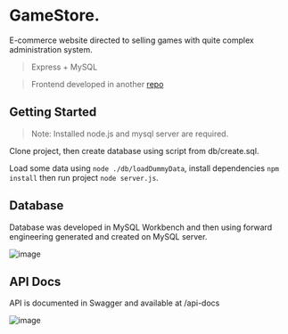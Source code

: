 # GameStore.

E-commerce website directed to selling games with quite complex administration system. 

> Express + MySQL

> Frontend developed in another [repo](https://github.com/Matt444/GameStore--frontend)

## Getting Started

> Note: Installed node.js and mysql server are required.

Clone project, then create database using script from db/create.sql.

Load some data using `node ./db/loadDummyData`, install dependencies `npm install` then run project `node server.js`.

## Database

Database was developed in MySQL Workbench and then using forward engineering generated and created on MySQL server.

![image](https://user-images.githubusercontent.com/64275057/111549116-f2d98180-877b-11eb-9771-09d422ecc7d9.png)

## API Docs

API is documented in Swagger and available at /api-docs

![image](https://user-images.githubusercontent.com/64275057/111548787-8494bf00-877b-11eb-86dc-976c981609cc.png)
